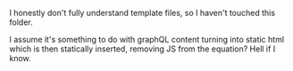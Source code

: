I honestly don't fully understand template files, so I haven't touched this folder.

I assume it's something to do with graphQL content turning into static html which is then statically inserted, removing JS from the equation? Hell if I know.
